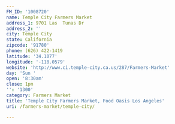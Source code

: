 ```yaml
---
FM_ID: '1008720'
name: Temple City Farmers Market
address_1: 9701 Las  Tunas Dr
address_2: ''
city: Temple City
state: California
zipcode: '91780'
phone: (626) 422-1419
latitude: '34.1077'
longitude: '-118.0579'
website: 'http://www.ci.temple-city.ca.us/287/Farmers-Market'
day: 'Sun '
open: '8:30am'
close: 1pm
'': '1300'
category: Farmers Market
title: 'Temple City Farmers Market, Food Oasis Los Angeles'
uri: /farmers-market/temple-city/

---
```

